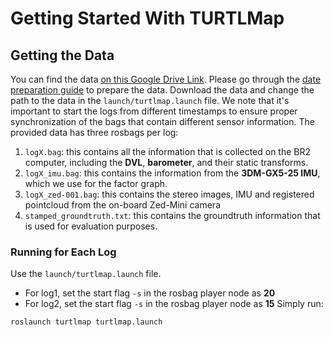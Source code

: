 # Getting Started With TURTLMap
## Getting the Data
You can find the data [on this Google Drive Link](https://drive.google.com/drive/folders/1TAb7_GUkQp1RSbYfBjGPGayeW-7CNwBx?usp=sharing). Please go through the [date preparation guide](./data_preparation.md) to prepare the data. Download the data and change the path to the data in the `launch/turtlmap.launch` file. We note that it's important to start the logs from different timestamps to ensure proper synchronization of the bags that contain different sensor information. The provided data has three rosbags per log:
1. `logX.bag`: this contains all the information that is collected on the BR2 computer, including the **DVL**, **barometer**, and their static transforms.
2. `logX_imu.bag`: this contains the information from the **3DM-GX5-25 IMU**, which we use for the factor graph.
3. `logX_zed-001.bag`: this contains the stereo images, IMU and registered pointcloud from the on-board Zed-Mini camera
4. `stamped_groundtruth.txt`: this contains the groundtruth information that is used for evaluation purposes.


### Running for Each Log
Use the `launch/turtlmap.launch` file.
- For log1, set the start flag `-s` in the rosbag player node as **20**
- For log2, set the start flag `-s` in the rosbag player node as **15**
Simply run:
```
roslaunch turtlmap turtlmap.launch
```
